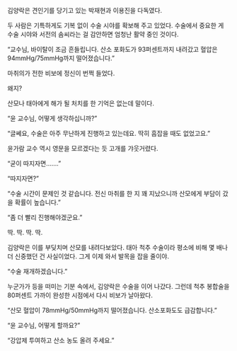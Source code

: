 김양락은 견인기를 당기고 있는 박재현과 이용진을 다독였다.

두 사람은 기특하게도 기복 없이 수술 시야를 확보해 주고 있었다. 수술에서 중요한 게 수술 시야와 서전의 솜씨라는 걸 감안하면 엄청난 활약 중인 것이다.

“교수님, 바이탈이 조금 흔들립니다. 산소 포화도가 93퍼센트까지 내려갔고 혈압은 94mmHg/75mmHg까지 떨어졌습니다.”

마취의가 전한 비보에 정신이 번쩍 들었다.

왜지?

산모나 태아에게 해가 될 처치를 한 기억은 없는데 말이다.

“윤 교수님, 어떻게 생각하십니까?”

“글쎄요, 수술은 아주 무난하게 진행하고 있는데요. 딱히 흠잡을 때도 없었고요.”

윤가람 교수 역시 영문을 모르겠다는 듯 고개를 갸웃거렸다.

“굳이 따지자면…….”

“따지자면?”

“수술 시간이 문제인 것 같습니다. 전신 마취를 한 지 꽤 지났으니까 산모에게 부담이 갔을 확률이 높습니다.”

“좀 더 빨리 진행해야겠군요.”

딱. 딱. 딱. 딱.

김양락은 이를 부딪치며 산모를 내려다보았다. 태아 척추 수술이라 평소에 비해 몇 배나 더 신중했던 건 사실이었다. 그게 이제 와서 발목을 잡을 줄이야.

“수술 재개하겠습니다.”

누군가가 등을 떠미는 기분 속에서, 김양락은 수술을 이어 나갔다. 그런데 척추 봉합술을 80퍼센트 가까이 완성한 시점에서 다시 비보가 날아왔다.

“산모 혈압이 78mmHg/50mmHg까지 떨어졌습니다. 산소포화도도 급감합니다.”

“윤 교수님, 어떻게 할까요?”

“강압제 투여하고 산소 농도 올려 주세요.”